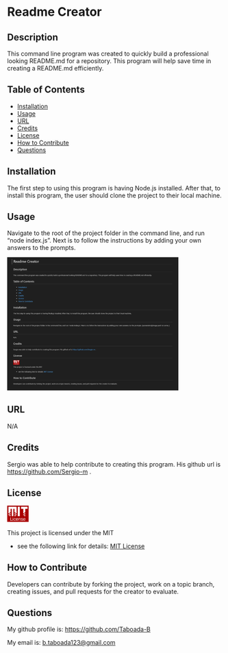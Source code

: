 # Readme Creator

## Description 
This command line program was created to quickly build a professional looking README.md for a repository.  This program will help save time in creating a README.md efficiently.

## Table of Contents
- [Installation](#installation)
- [Usage](#usage)
- [URL](#url)
- [Credits](#credits)
- [License](#license)
- [How to Contribute](#how-to-contribute)
- [Questions](#questions)

## Installation
The first step to using this program is having Node.js installed.  After that, to install this program, the user should clone the project to their local machine.

## Usage
Navigate to the root of the project folder in the command line, and run “node index.js”.  Next is to follow the instructions by adding your own answers to the prompts. 

<img src="./img/Screenshot.jpg" alt="screenshot" width="400"/>

## URL
N/A

## Credits
Sergio was able to help contribute to creating this program.  His github url is https://github.com/Sergio-m .  


## License

<img src="./img/MIT-logo.jpg" alt="logo" width="50"/>

This project is licensed under the MIT 
- see the following link for details: [MIT License](https://opensource.org/licenses/MIT)

## How to Contribute
Developers can contribute by forking the project, work on a topic branch, creating issues, and pull requests for the creator to evaluate.  

## Questions
My github profile is: https://github.com/Taboada-B

My email is: b.taboada123@gmail.com
